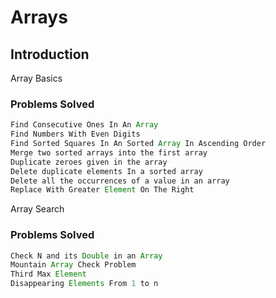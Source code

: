 # Arrays

## Introduction

Array Basics

### Problems Solved

```java
Find Consecutive Ones In An Array
Find Numbers With Even Digits
Find Sorted Squares In An Sorted Array In Ascending Order
Merge two sorted arrays into the first array
Duplicate zeroes given in the array
Delete duplicate elements In a sorted array
Delete all the occurrences of a value in an array
Replace With Greater Element On The Right
```

Array Search

### Problems Solved

```java
Check N and its Double in an Array
Mountain Array Check Problem
Third Max Element
Disappearing Elements From 1 to n
```